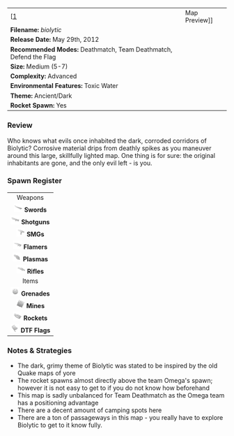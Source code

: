 |                                                                     |                                        |
|---------------------------------------------------------------------|----------------------------------------|
| \[[1](File:Biolytic.png%7Cthumb%7Ccenter)|Map Preview\]\]           | **Author: Derek "*Favorito*" Ponicki** |
| **Filename:** *biolytic*                                            |
| **Release Date:** May 29th, 2012                                    |
| **Recommended Modes:** Deathmatch, Team Deathmatch, Defend the Flag |
| **Size:** Medium (5-7)                                              |
| **Complexity:** Advanced                                            |
| **Environmental Features:** Toxic Water                             |
| **Theme:** Ancient/Dark                                             |
| **Rocket Spawn:** Yes                                               |

### Review

Who knows what evils once inhabited the dark, corroded corridors of Biolytic? Corrosive material drips from deathly spikes as you maneuver around this large, skillfully lighted map. One thing is for sure: the original inhabitants are gone, and the only evil left - is you.

### Spawn Register

|                                                                                             |
|:-------------------------------------------------------------------------------------------:|
|                                           Weapons                                           |
|     <img src="Sword.png" title="fig:Sword.png" alt="Sword.png" width="20" /> **Swords**     |
| <img src="Shotgun.png" title="fig:Shotgun.png" alt="Shotgun.png" width="20" /> **Shotguns** |
|         <img src="Smg.png" title="fig:Smg.png" alt="Smg.png" width="20" /> **SMGs**         |
|   <img src="Flamer.png" title="fig:Flamer.png" alt="Flamer.png" width="20" /> **Flamers**   |
|   <img src="Plasma.png" title="fig:Plasma.png" alt="Plasma.png" width="20" /> **Plasmas**   |
|     <img src="Rifle.png" title="fig:Rifle.png" alt="Rifle.png" width="20" /> **Rifles**     |
|                                            Items                                            |
| <img src="Grenade.png" title="fig:Grenade.png" alt="Grenade.png" width="20" /> **Grenades** |
|       <img src="Mine.png" title="fig:Mine.png" alt="Mine.png" width="20" /> **Mines**       |
|   <img src="Rocket.png" title="fig:Rocket.png" alt="Rocket.png" width="20" /> **Rockets**   |
|     <img src="Flag.png" title="fig:Flag.png" alt="Flag.png" width="20" /> **DTF Flags**     |

### Notes & Strategies

-   The dark, grimy theme of Biolytic was stated to be inspired by the old Quake maps of yore
-   The rocket spawns almost directly above the team Omega's spawn; however it is not easy to get to if you do not know how beforehand
-   This map is sadly unbalanced for Team Deathmatch as the Omega team has a positioning advantage
-   There are a decent amount of camping spots here
-   There are a ton of passageways in this map - you really have to explore Biolytic to get to it know fully.

